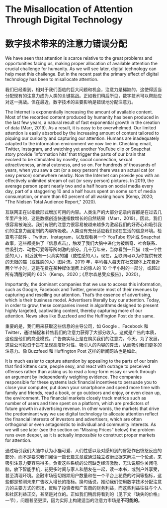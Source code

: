 # The Misallocation of Attention Through Digital Technology
# 数字技术带来的注意力错误分配

We have seen that attention is scarce relative to the great problems and opportunities facing us, making proper allocation of available attention the crucial challenge for humanity. As we will see later, digital technology can help meet this challenge. But in the recent past the primary effect of digital technology has been to misallocate attention.

我们已经看到，相对于我们面临的巨大问题和机会，注意力是稀缺的，这使得适当分配现有的注意力成为人类的关键挑战。正如我们稍后所见，数字技术可以帮助应对这一挑战。但在最近，数字技术的主要影响是错误地分配注意力。

The Internet is exponentially increasing the amount of available content. Most of the recorded content produced by humanity has been produced in the last few years, a natural result of fast exponential growth in the creation of data (Marr, 2019). As a result, it is easy to be overwhelmed. Our limited attention is easily absorbed by the increasing amount of content tailored to piquing our curiosity and capturing our attention. Humans are inadequately adapted to the information environment we now live in. Checking email, Twitter, Instagram, and watching yet another YouTube clip or Snapchat story provide ‘information hits’ that trigger the parts of our brain that evolved to be stimulated by novelty, social connection, sexual attractiveness, animal cuteness, and so on. For hundreds of thousands of years, when you saw a cat (or a sexy person) there was an actual cat (or sexy person) somewhere nearby. Now the Internet can provide you with an effectively unlimited stream of cat (or sexy person) pictures. In 2019, the average person spent nearly two and a half hours on social media every day, part of a staggering 10 and a half hours spent on some sort of media consumption, or more than 60 percent of all waking hours (Kemp, 2020; "The Nielsen Total Audience Report," 2020). 

互联网正在以指数形式增加可用的内容。人类生产的大部分记录内容都是在过去几年里产生的，这是数据创造快速指数增长的自然结果（Marr，2019）。因此，我们很容易被淹没。我们有限的注意力很容易被越来越多为激起我们的好奇心和吸引我们的注意力而定制的内容所吸收。人类没有充分适应我们现在生活的信息环境。检查电子邮件 、Twitter、Instagram，以及观看另一个 YouTube 短片或 Snapchat 故事，这些都提供了『信息点击』，触发了我们大脑中进化为被新奇、社会联系、性吸引力、动物可爱等等所刺激的部分。几十万年来，当你看到一只猫（或一个性感的人），附近就有一只真实的猫（或性感的人）。现在，互联网可以为你提供有效的无限的猫（或性感的人）图片流。2019 年，平均每人每天在社交媒体上花费近两个半小时，这是花费在某种媒体消费上的惊人的 10 个半小时的一部分，或超过所有清醒时间的 60%（Kemp，2020；《尼尔森总受众报告》，2020）。

Importantly, the dominant companies that we use to access this information, such as Google, Facebook and Twitter, generate most of their revenues by capturing and reselling our attention. That’s the essence of advertising, which is their business model. Advertisers literally buy our attention. Today, in order to grow, these companies invest in algorithms designed to present highly targeted, captivating content, thereby capturing more of our attention. News sites like Buzzfeed and the Huffington Post do the same.

重要的是，我们用来获取这些信息的主导公司，如 Google 、Facebook 和 Twitter，通过捕捉和转售我们的注意力获得了大部分收入。这就是广告的本质，这也是他们的商业模式。广告商实际上是在购买我们的注意力。今天，为了发展，这些公司投资于旨在呈现高度针对性、吸引人的内容的算法，从而吸引我们更多的注意力。像 Buzzfeed 和 Huffington Post 这样的新闻网站也是如此。

It is much easier to capture attention by appealing to the parts of our brain that find kittens cute, people sexy, and react with outrage to perceived offenses rather than asking us to read a long-form essay or work through an argument by independently weighing evidence. The companies responsible for these systems lack financial incentives to persuade you to close your computer, put down your smartphone and spend more time with family and friends, read a book, or go outdoors and enjoy, or even clean up, the environment. The financial markets closely track metrics such as number of users and time spent on a platform, which are predictors of future growth in advertising revenue. In other words, the markets that drive the predominant way we use digital technology to allocate attention reflect the financial interests of investors and advertisers, which are often orthogonal or even antagonistic to individual and community interests. As we will see later (see the section on “Missing Prices” below) the problem runs even deeper, as it is actually *impossible* to construct proper markets for attention.

通过吸引我们大脑中认为小猫可爱、人们性感以及对感知到的冒犯作出愤怒反应的部分，而不是要求我们阅读一篇长篇文章或通过独立权衡证据来解决一个论点，来吸引注意力要容易得多。负责这些系统的公司缺乏经济激励，无法说服你关闭电脑，放下智能手机，花更多时间与家人和朋友在一起，读一本书，或到户外享受，甚至清理环境。金融市场密切跟踪用户数量和在一个平台上花费的时间等指标，这些都是预测未来广告收入增长的指标。换句话说，推动我们使用数字技术分配注意力的主要方式的市场，反映了投资者和广告商的财务利益，而这些利益往往与个人和社区利益正交，甚至是对立的。正如我们稍后将看到的（见下文『缺失的价格』一节），问题甚至更深，因为实际上构建适当的注意力市场是**不可能的**。
